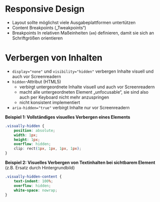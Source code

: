 # Responsive Design

* Layout sollte möglichst viele Ausgabeplattformen untertützen
* Content Breakpoints („Tweakpoints“)
* Breakpoints In relativen Maßeinheiten (`em`) definieren, damit sie sich an Schriftgrößen orientieren

# Verbergen von Inhalten

* `display="none"` und `visibility="hidden"` verbergen Inhalte visuell und auch vor Screenreadern
* `hidden`-Attribut (HTML5)
    * verbirgt untergeordnete Inhalte visuell und auch vor Screenreadern
    * macht alle untergeordneten Element „unfocusable“, sie sind also auch per Keyboard nicht mehr anzuspringen
    * nicht konsistent implementiert
* `aria-hidden="true"` verbirgt Inhalte nur vor Screenreadern

**Beispiel 1: Vollständiges visuelles Verbergen eines Elements**

```css
.visually-hidden {
	position: absolute;
	width: 1px;
	height: 1px;
	overflow: hidden;
	clip: rect(1px, 1px, 1px, 1px);
}
```

**Beispiel 2: Visuelles Verbergen von Textinhalten bei sichtbarem Element** (z.B. Ersatz durch Hintergrundbild)

```css
.visually-hidden-content {
    text-indent: 100%;
    overflow: hidden;
    white-space: nowrap;
}
```